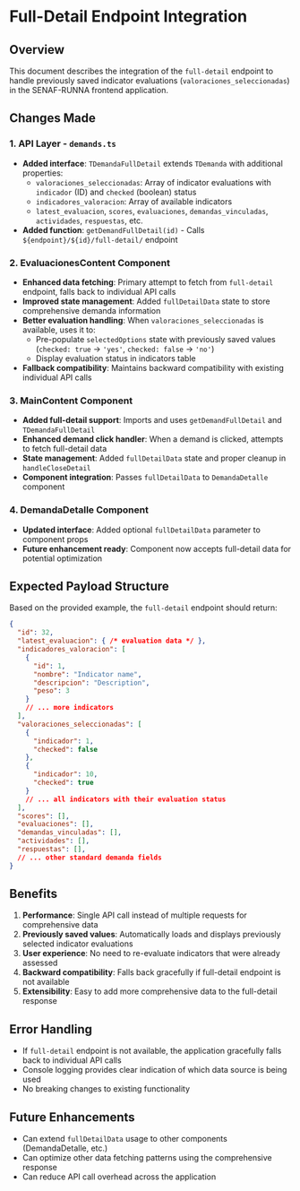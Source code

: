 # Full-Detail Endpoint Integration

## Overview
This document describes the integration of the `full-detail` endpoint to handle previously saved indicator evaluations (`valoraciones_seleccionadas`) in the SENAF-RUNNA frontend application.

## Changes Made

### 1. API Layer - `demands.ts`
- **Added interface**: `TDemandaFullDetail` extends `TDemanda` with additional properties:
  - `valoraciones_seleccionadas`: Array of indicator evaluations with `indicador` (ID) and `checked` (boolean) status
  - `indicadores_valoracion`: Array of available indicators
  - `latest_evaluacion`, `scores`, `evaluaciones`, `demandas_vinculadas`, `actividades`, `respuestas`, etc.
- **Added function**: `getDemandFullDetail(id)` - Calls `${endpoint}/${id}/full-detail/` endpoint

### 2. EvaluacionesContent Component
- **Enhanced data fetching**: Primary attempt to fetch from `full-detail` endpoint, falls back to individual API calls
- **Improved state management**: Added `fullDetailData` state to store comprehensive demanda information
- **Better evaluation handling**: When `valoraciones_seleccionadas` is available, uses it to:
  - Pre-populate `selectedOptions` state with previously saved values (`checked: true` → `'yes'`, `checked: false` → `'no'`)
  - Display evaluation status in indicators table
- **Fallback compatibility**: Maintains backward compatibility with existing individual API calls

### 3. MainContent Component
- **Added full-detail support**: Imports and uses `getDemandFullDetail` and `TDemandaFullDetail`
- **Enhanced demand click handler**: When a demand is clicked, attempts to fetch full-detail data
- **State management**: Added `fullDetailData` state and proper cleanup in `handleCloseDetail`
- **Component integration**: Passes `fullDetailData` to `DemandaDetalle` component

### 4. DemandaDetalle Component
- **Updated interface**: Added optional `fullDetailData` parameter to component props
- **Future enhancement ready**: Component now accepts full-detail data for potential optimization

## Expected Payload Structure

Based on the provided example, the `full-detail` endpoint should return:

```json
{
  "id": 32,
  "latest_evaluacion": { /* evaluation data */ },
  "indicadores_valoracion": [
    {
      "id": 1,
      "nombre": "Indicator name",
      "descripcion": "Description",
      "peso": 3
    }
    // ... more indicators
  ],
  "valoraciones_seleccionadas": [
    {
      "indicador": 1,
      "checked": false
    },
    {
      "indicador": 10,
      "checked": true
    }
    // ... all indicators with their evaluation status
  ],
  "scores": [],
  "evaluaciones": [],
  "demandas_vinculadas": [],
  "actividades": [],
  "respuestas": [],
  // ... other standard demanda fields
}
```

## Benefits

1. **Performance**: Single API call instead of multiple requests for comprehensive data
2. **Previously saved values**: Automatically loads and displays previously selected indicator evaluations
3. **User experience**: No need to re-evaluate indicators that were already assessed
4. **Backward compatibility**: Falls back gracefully if full-detail endpoint is not available
5. **Extensibility**: Easy to add more comprehensive data to the full-detail response

## Error Handling

- If `full-detail` endpoint is not available, the application gracefully falls back to individual API calls
- Console logging provides clear indication of which data source is being used
- No breaking changes to existing functionality

## Future Enhancements

- Can extend `fullDetailData` usage to other components (DemandaDetalle, etc.)
- Can optimize other data fetching patterns using the comprehensive response
- Can reduce API call overhead across the application
